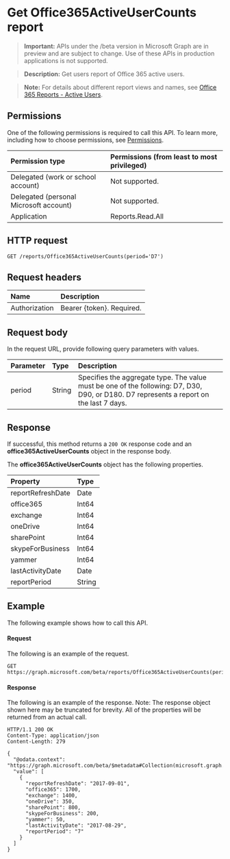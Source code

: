 # Get Office365ActiveUserCounts report

> **Important:** APIs under the /beta version in Microsoft Graph are in preview and are subject to change. Use of these APIs in production applications is not supported.

> **Description:** Get users report of Office 365 active users.

> **Note:** For details about different report views and names, see [Office 365 Reports - Active Users](https://support.office.com/client/Active-Users-fc1cf1d0-cd84-43fd-adb7-a4c4dfa8112d).

## Permissions

One of the following permissions is required to call this API. To learn more, including how to choose permissions, see [Permissions](../../../concepts/permissions_reference.md).

|Permission type      | Permissions (from least to most privileged)              |
|:--------------------|:---------------------------------------------------------|
|Delegated (work or school account) | Not supported.    |
|Delegated (personal Microsoft account) | Not supported.    |
|Application | Reports.Read.All |

## HTTP request

<!-- { "blockType": "ignored" } -->

```http
GET /reports/Office365ActiveUserCounts(period='D7')
```

## Request headers

| Name       | Description|
|:---------------|:----------|
| Authorization  | Bearer {token}. Required. |

## Request body

In the request URL, provide following query parameters with values.

| Parameter   | Type|Description|
|:---------------|:--------|:----------|
|period|String|Specifies the aggregate type. The value must be one of the following: D7, D30, D90, or D180. D7 represents a report on the last 7 days.|

## Response

If successful, this method returns a `200 OK` response code and an **office365ActiveUserCounts** object in the response body.

The **office365ActiveUserCounts** object has the following properties.

| Property       | Type|
|:---------------|:----------|
|reportRefreshDate|Date|
|office365|Int64|
|exchange|Int64|
|oneDrive|Int64|
|sharePoint|Int64|
|skypeForBusiness|Int64|
|yammer|Int64|
|lastActivityDate|Date|
|reportPeriod|String|

## Example

The following example shows how to call this API.

#### Request

The following is an example of the request.

```http
GET https://graph.microsoft.com/beta/reports/Office365ActiveUserCounts(period='D7')
```

#### Response

The following is an example of the response.
Note: The response object shown here may be truncated for brevity. All of the properties will be returned from an actual call.
```http
HTTP/1.1 200 OK
Content-Type: application/json
Content-Length: 279

{
  "@odata.context": "https://graph.microsoft.com/beta/$metadata#Collection(microsoft.graph.office365ActiveUserCounts)", 
  "value": [
    {
      "reportRefreshDate": "2017-09-01", 
      "office365": 1700, 
      "exchange": 1400, 
      "oneDrive": 350, 
      "sharePoint": 800, 
      "skypeForBusiness": 200, 
      "yammer": 50, 
      "lastActivityDate": "2017-08-29", 
      "reportPeriod": "7"
    }
  ]
}
```
